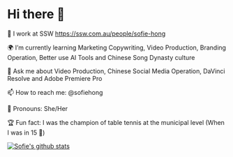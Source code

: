 # Hi there 👋

🚀 I work at SSW https://ssw.com.au/people/sofie-hong

🌍 I’m currently learning Marketing Copywriting, Video Production, Branding Operation, Better use AI Tools and Chinese Song Dynasty culture

💭 Ask me about Video Production, Chinese Social Media Operation, DaVinci Resolve and Adobe Premiere Pro

📫 How to reach me: @sofiehong

🔮 Pronouns: She/Her

🏆 Fun fact: I was the champion of table tennis at the municipal level  (When I was in 15 🤣)

[![Sofie's github stats](https://github-readme-stats.vercel.app/api?username=SofieHong&theme=dark)](https://github.com/SofieHong/github-readme-stats)
